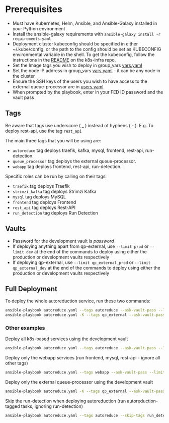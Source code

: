 # Prerequisites

- Must have Kubernetes, Helm, Ansible, and Ansible-Galaxy installed in your Python environment
- Install the ansible-galaxy requirements with ```ansible-galaxy install -r requirements.yaml```
- Deployment cluster kubeconfig should be specified in either ~/.kube/config, or the path to the config should be set as KUBECONFIG environmental variable in the shell. To get the kubeconfig, follow the instructions in the [README](https://github.com/autoreduction/k8s-infra) on the k8s-infra repo.
- Set the Image tags you wish to deploy in group_vars [vars.yaml](./group_vars/all/vars.yaml)
- Set the node IP address in group_vars [vars.yaml](./group_vars/all/vars.yaml) - it can be any node in the cluster
- Ensure the SSH keys of the users you wish to have access to the external queue-processor are in [users.yaml](./group_vars/all/users.yaml)
- When prompted by the playbook, enter in your FED ID password and the vault pass

## Tags

Be aware that tags use underscore ( _ ) instead of hyphens ( - ). E.g. To deploy rest-api, use the tag ```rest_api```

The main three tags that you will be using are:

- ```autoreduce``` tag deploys traefik, kafka, mysql, frontend, rest-api, run-detection.
- ```queue_processor``` tag deploys the external queue-processor.
- ```webapp``` tag deploys frontend, rest-api, run-detection.

Specific roles can be run by calling on their tags:

- ```traefik``` tag deploys Traefik
- ```strimzi_kafka``` tag deploys Strimzi Kafka
- ```mysql``` tag deploys MySQL
- ```frontend``` tag deploys Frontend
- ```rest_api``` tag deploys Rest-API
- ```run_detection``` tag deploys Run Detection

## Vaults

- Password for the development vault is _password_
- If deploying anything apart from qp-external, use ```--limit prod``` or ```--limit dev``` at the end of the commands to deploy using either the production or development vaults respectively
- If deploying qp-external, use ```--limit qp_external_prod``` or ```--limit qp_external_dev``` at the end of the commands to deploy using either the production or development vaults respectively

## Full Deployment

To deploy the whole autoreduction service, run these two commands:

```bash
ansible-playbook autoreduce.yaml --tags autoreduce --ask-vault-pass --limit prod
ansible-playbook autoreduce.yaml -K --tags qp_external --ask-vault-pass --limit qp_external_prod -e system_reboot=true
```

### Other examples

Deploy all k8s-based services using the development vault

```bash
ansible-playbook autoreduce.yaml --tags autoreduce --ask-vault-pass --limit dev
```

Deploy only the webapp services (run frontend, mysql, rest-api - ignore all other tags)

```bash
ansible-playbook autoreduce.yaml --tags webapp --ask-vault-pass --limit prod
```

Deploy only the external queue-processor using the development vault

```bash
ansible-playbook autoreduce.yaml -K --tags qp_external --ask-vault-pass --limit qp_external_dev
```

Skip the run-detection when deploying autoreduction (run autoreduction-tagged tasks, ignoring run-detection)

```bash
ansible-playbook autoreduce.yaml --tags autoreduce --skip-tags run_detection --ask-vault-pass --limit prod
```
